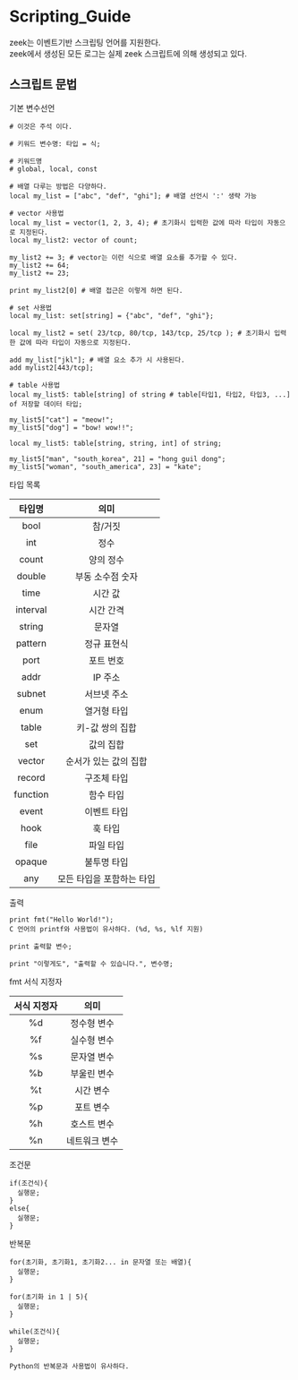 # Scripting_Guide

zeek는 이벤트기반 스크립팅 언어를 지원한다. <br>
zeek에서 생성된 모든 로그는 실제 zeek 스크립트에 의해 생성되고 있다. <br>

## 스크립트 문법

기본 변수선언

~~~
# 이것은 주석 이다.

# 키워드 변수명: 타입 = 식;

# 키워드명
# global, local, const

# 배열 다루는 방법은 다양하다.
local my_list = ["abc", "def", "ghi"]; # 배열 선언시 ':' 생략 가능

# vector 사용법
local my_list = vector(1, 2, 3, 4); # 초기화시 입력한 값에 따라 타입이 자동으로 지정된다.
local my_list2: vector of count;

my_list2 += 3; # vector는 이런 식으로 배열 요소를 추가할 수 있다.
my_list2 += 64;
my_list2 += 23;

print my_list2[0] # 배열 접근은 이렇게 하면 된다.

# set 사용법
local my_list: set[string] = {"abc", "def", "ghi"};

local my_list2 = set( 23/tcp, 80/tcp, 143/tcp, 25/tcp ); # 초기화시 입력한 값에 따라 타입이 자동으로 지정된다.

add my_list["jkl"]; # 배열 요소 추가 시 사용된다.
add mylist2[443/tcp];

# table 사용법
local my_list5: table[string] of string # table[타입1, 타입2, 타입3, ...] of 저장할 데이터 타입;

my_list5["cat"] = "meow!";
my_list5["dog"] = "bow! wow!!";

local my_list5: table[string, string, int] of string;

my_list5["man", "south_korea", 21] = "hong guil dong";
my_list5["woman", "south_america", 23] = "kate";

~~~
타입 목록

|타입명|의미|
|:----:|:----:|
|bool|참/거짓|
|int|정수|
|count|양의 정수|
|double|부동 소수점 숫자|
|time|시간 값|
|interval|시간 간격|
|string|문자열|
|pattern|정규 표현식|
|port|포트 번호|
|addr|IP 주소|
|subnet|서브넷 주소|
|enum|열거형 타입|
|table|키-값 쌍의 집합|
|set|값의 집합|
|vector|순서가 있는 값의 집합|
|record|구조체 타입|
|function|함수 타입|
|event|이벤트 타입|
|hook|훅 타입|
|file|파일 타입|
|opaque|불투명 타입|
|any|모든 타입을 포함하는 타입|

출력

~~~
print fmt("Hello World!");
C 언어의 printf와 사용법이 유사하다. (%d, %s, %lf 지원)

print 출력할 변수;

print "이렇게도", "출력할 수 있습니다.", 변수명;
~~~

fmt 서식 지정자

|서식 지정자|의미|
|:--:|:------:|
|%d|정수형 변수|
|%f|실수형 변수|
|%s|문자열 변수|
|%b|부울린 변수|
|%t|시간 변수|
|%p|포트 변수|
|%h|호스트 변수|
|%n|네트워크 변수|

조건문
~~~
if(조건식){
  실행문;
}
else{
  실행문;
}
~~~


반복문
~~~
for(초기화, 초기화1, 초기화2... in 문자열 또는 배열){
  실행문;
}

for(초기화 in 1 | 5){
  실행문;
}

while(조건식){
  실행문;
}

Python의 반복문과 사용법이 유사하다.
~~~

